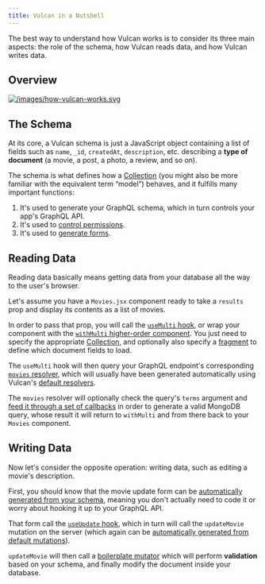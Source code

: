 ```yaml
---
title: Vulcan in a Nutshell
---
```


The best way to understand how Vulcan works is to consider its three main aspects: the role of the schema, how Vulcan reads data, and how Vulcan writes data.

## Overview

[![/images/how-vulcan-works.svg](/images/how-vulcan-works.svg)](/images/how-vulcan-works.svg)

## The Schema

At its core, a Vulcan schema is just a JavaScript object containing a list of fields such as `name`, `_id`, `createdAt`, `description`, etc. describing a **type of document** (a movie, a post, a photo, a review, and so on).

The schema is what defines how a [Collection](/schemas.html) (you might also be more familiar with the equivalent term “model”) behaves, and it fulfills many important functions:

1. It's used to generate your GraphQL schema, which in turn controls your app's GraphQL API.
2. It's used to [control permissions](http://docs.vulcanjs.org/groups-permissions.html).
3. It's used to [generate forms](http://docs.vulcanjs.org/forms.html).

## Reading Data

Reading data basically means getting data from your database all the way to the user's browser.

Let's assume you have a `Movies.jsx` component ready to take a `results` prop and display its contents as a list of movies.

In order to pass that prop, you will call the [`useMulti` hook](/resolvers.html#useMulti-and-withMulti), or wrap your component with the [`withMulti` higher-order component](/resolvers.html#useMulti-and-withMulti). You just need to specify the appropriate [Collection](/schemas.html), and optionally also specify a [fragment](/fragments.html) to define which document fields to load.

The `useMulti` hook will then query your GraphQL endpoint's corresponding [`movies` resolver](/resolvers.html#List-Resolver), which will usually have been generated automatically using Vulcan's [default resolvers](/resolvers.html#Default-Resolvers).

The `movies` resolver will optionally check the query's `terms` argument and [feed it through a set of callbacks](/terms-parameters.html) in order to generate a valid MongoDB query, whose result it will return to `withMulti` and from there back to your `Movies` component.

## Writing Data

Now let's consider the opposite operation: writing data, such as editing a movie's description.

First, you should know that the movie update form can be [automatically generated from your schema](/forms.html), meaning you don't actually need to code it or worry about hooking it up to your GraphQL API.

That form call the [`useUpdate` hook](/mutations.html#Mutation-Hooks-amp-Higher-Order-Components), which in turn will call the `updateMovie` mutation on the server (which again can be [automatically generated from default mutations](/mutations.html#Default-Mutations)).

`updateMovie` will then call a [boilerplate mutator](/mutations.html#Boilerplate-Mutations) which will perform **validation** based on your schema, and finally modify the document inside your database.
